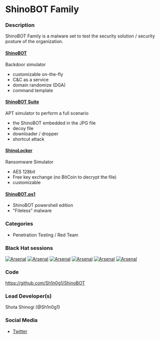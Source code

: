 # ShinoBOT Family

### Description
ShinoBOT Family is a malware set to test the security solution / security posture of the organization. 

#### [ShinoBOT](https://shinobot.com)
Backdoor simulator
* customizable on-the-fly
* C&C as a service
* domain randomize (DGA)
* command template

#### [ShinoBOT Suite](http://shinosec.com/shinobotsuite/)
APT simulator to perform a full scenario
* the ShinoBOT embedded in the JPG file
* decoy file
* downloader / dropper
* shortcut attack

#### [ShinoLocker](http://shinolocker.com/)
Ransomware Simulator
* AES 128bit
* Free key exchange (no BitCoin to decrypt the file)
* customizable

#### [ShinoBOT.ps1](http://shinobotps1.com/)
* ShinoBOT powershell edition
* "Fileless" malware

### Categories
* Penetration Testing / Red Team

### Black Hat sessions

 [![Arsenal](https://raw.githubusercontent.com/toolswatch/badges/master/arsenal/usa/2013.svg)](https://www.toolswatch.org/2013/06/announcement-blackhat-arsenal-usa-2013-selected-tools/) 
 [![Arsenal](https://raw.githubusercontent.com/toolswatch/badges/master/arsenal/usa/2014.svg)](https://www.toolswatch.org/2014/06/black-hat-usa-2014-arsenal-tools-speaker-list/) 
 [![Arsenal](https://raw.githubusercontent.com/toolswatch/badges/master/arsenal/asia/2013.svg)](https://www.toolswatch.org/2015/03/black-hat-asia-2015-arsenal-speaker-list/) 
 [![Arsenal](https://raw.githubusercontent.com/toolswatch/badges/master/arsenal/usa/2015.svg)](https://www.toolswatch.org/2015/06/black-hat-arsenal-usa-2015-speakers-lineup/) 
 [![Arsenal](https://raw.githubusercontent.com/toolswatch/badges/master/arsenal/usa/2016.svg)](https://www.toolswatch.org/2016/06/the-black-hat-arsenal-usa-2016-remarkable-line-up/) 
 [![Arsenal](https://raw.githubusercontent.com/toolswatch/badges/master/arsenal/asia/2016.svg)](https://www.toolswatch.org/2016/03/black-hat-arsenal-asia-2016-speakers-line-up/) 

### Code 
https://github.com/Sh1n0g1/ShinoBOT

### Lead Developer(s)
 Shota Shinogi (@Sh1n0g1)

### Social Media 
* [Twitter](https://twitter.com/Sh1n0g1)

            
    
